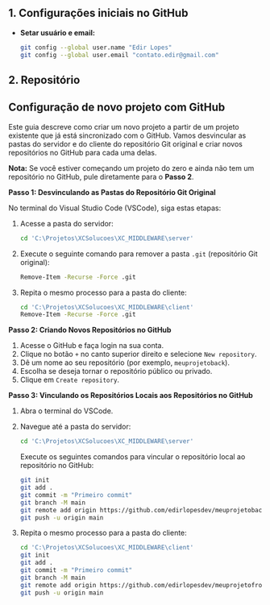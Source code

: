 ## 1. Configurações iniciais no GitHub

- **Setar usuário e email:**
    ```bash
    git config --global user.name "Edir Lopes"
    git config --global user.email "contato.edir@gmail.com"
    ```
## 2. Repositório

## Configuração de novo projeto com GitHub

Este guia descreve como criar um novo projeto a partir de um projeto existente que já está sincronizado com o GitHub. Vamos desvincular as pastas do servidor e do cliente do repositório Git original e criar novos repositórios no GitHub para cada uma delas.

**Nota:** Se você estiver começando um projeto do zero e ainda não tem um repositório no GitHub, pule diretamente para o **Passo 2**.

**Passo 1: Desvinculando as Pastas do Repositório Git Original**

No terminal do Visual Studio Code (VSCode), siga estas etapas:

1. Acesse a pasta do servidor:
    ```bash
    cd 'C:\Projetos\XCSolucoes\XC_MIDDLEWARE\server'
    ```
2. Execute o seguinte comando para remover a pasta `.git` (repositório Git original):
    ```bash
    Remove-Item -Recurse -Force .git
    ```

3. Repita o mesmo processo para a pasta do cliente:
    ```bash
    cd 'C:\Projetos\XCSolucoes\XC_MIDDLEWARE\client'
    Remove-Item -Recurse -Force .git
    ```

**Passo 2: Criando Novos Repositórios no GitHub**

1. Acesse o GitHub e faça login na sua conta.
2. Clique no botão `+` no canto superior direito e selecione `New repository`.
3. Dê um nome ao seu repositório (por exemplo, `meuprojetoback`).
4. Escolha se deseja tornar o repositório público ou privado.
5. Clique em `Create repository`.

**Passo 3: Vinculando os Repositórios Locais aos Repositórios no GitHub**

1. Abra o terminal do VSCode.
2. Navegue até a pasta do servidor:
    ```bash
    cd 'C:\Projetos\XCSolucoes\XC_MIDDLEWARE\server'
    ```
    Execute os seguintes comandos para vincular o repositório local ao repositório no GitHub:
    ```bash
    git init
    git add .
    git commit -m "Primeiro commit"
    git branch -M main
    git remote add origin https://github.com/edirlopesdev/meuprojetoback.git
    git push -u origin main
    ```

3. Repita o mesmo processo para a pasta do cliente:
    ```bash
    cd 'C:\Projetos\XCSolucoes\XC_MIDDLEWARE\client'
    git init
    git add .
    git commit -m "Primeiro commit"
    git branch -M main
    git remote add origin https://github.com/edirlopesdev/meuprojetofront.git
    git push -u origin main
    ```
